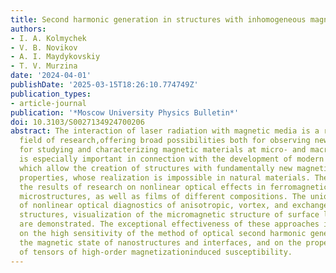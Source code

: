 ```yaml
---
title: Second harmonic generation in structures with inhomogeneous magnetization distribution
authors:
- I. A. Kolmychek
- V. B. Novikov
- A. I. Maydykovskiy
- T. V. Murzina
date: '2024-04-01'
publishDate: '2025-03-15T18:26:10.774749Z'
publication_types:
- article-journal
publication: '*Moscow University Physics Bulletin*'
doi: 10.3103/S0027134924700206
abstract: The interaction of laser radiation with magnetic media is a rapidly developing
  field of research,offering broad possibilities both for observing new effects and
  for studying and characterizing magnetic materials at micro- and macrolevels. This
  is especially important in connection with the development of modern technologies,
  which allow the creation of structures with fundamentally new magnetic and optical
  properties, whose realization is impossible in natural materials. The review presents
  the results of research on nonlinear optical effects in ferromagnetic nano- and
  microstructures, as well as films of different compositions. The unique possibilities
  of nonlinear optical diagnostics of anisotropic, vortex, and exchange-biased magnetic
  structures, visualization of the micromagnetic structure of surface layers of iron–garnets
  are demonstrated. The exceptional effectiveness of these approaches is based both
  on the high sensitivity of the method of optical second harmonic generations to
  the magnetic state of nanostructures and interfaces, and on the properties of symmetry
  of tensors of high-order magnetizationinduced susceptibility.
---
```

